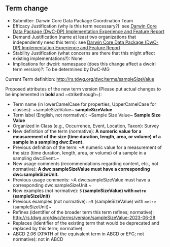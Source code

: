 ## Term change

* Submitter: Darwin Core Data Package Coordination Team
* Efficacy Justification (why is this term necessary?): see [Darwin Core Data Package (DwC-DP) Implementation Experience and Feature Report](https://gbif.github.io/dwc-dp/docs/dwc_dp_implementation_feature_reports.pdf)
* Demand Justification (name at least two organizations that independently need this term): see [Darwin Core Data Package (DwC-DP) Implementation Experience and Feature Report](https://gbif.github.io/dwc-dp/docs/dwc_dp_implementation_feature_reports.pdf)
* Stability Justification (what concerns are there that this might affect existing implementations?): None
* Implications for dwciri: namespace (does this change affect a dwciri term version)?: To be determined by DwC-MG

Current Term definition: http://rs.tdwg.org/dwc/terms/sampleSizeValue

Proposed attributes of the new term version (Please put actual changes to be implemented in **bold** and ~strikethrough~):

* Term name (in lowerCamelCase for properties, UpperCamelCase for classes): ~sampleSizeValue~ **sampleSizeValue**
* Term label (English, not normative): ~Sample Size Value~ **Sample Size Value**
* Organized in Class (e.g., Occurrence, Event, Location, Taxon): Survey
* New definition of the term (normative): **A numeric value for a measurement of the size (time duration, length, area, or volume) of a sample in a sampling dwc:Event.**
* Previous definition of the term: ~A numeric value for a measurement of the size (time duration, length, area, or volume) of a sample in a sampling dwc:Event.~
* New usage comments (recommendations regarding content, etc., not normative): **A dwc:sampleSizeValue must have a corresponding dwc:sampleSizeUnit.** 
* Previous usage comments: ~A dwc:sampleSizeValue must have a corresponding dwc:sampleSizeUnit.~
* New examples (not normative): **`5` (sampleSizeValue) with `metre` (sampleSizeUnit)**
* Previous examples (not normative): ~`5` (sampleSizeValue) with `metre` (sampleSizeUnit)~
* Refines (identifier of the broader term this term refines; normative): http://rs.tdwg.org/dwc/terms/version/sampleSizeValue-2023-06-28
* Replaces (identifier of the existing term that would be deprecated and replaced by this term; normative): 
* ABCD 2.06 (XPATH of the equivalent term in ABCD or EFG; not normative): not in ABCD
